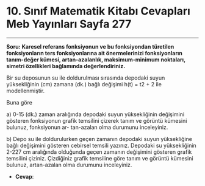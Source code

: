 # 10. Sınıf Matematik Kitabı Cevapları Meb Yayınları Sayfa 277

---

**Soru: Karesel referans fonksiyonun ve bu fonksiyondan türetilen fonksiyonların ters fonksiyonlarına ait önermelerinizi fonksiyonların tanım-değer kümesi, artan-azalanlık, maksimum-minimum noktaları, simetri özellikleri bağlamında değerlendiriniz.**

Bir su deposunun su ile doldurulması sırasında depodaki suyun yüksekliğinin (cm) zamana (dk.) bağlı değişimi h(t) = t2 + 2 ile modellenmiştir.

 Buna göre

 a) 0-15 (dk.) zaman aralığında depodaki suyun yüksekliğinin değişimini gösteren fonksiyonun grafik temsilini çizerek tanım ve görüntü kümesini bulunuz, fonksiyonun ar- tan-azalan olma durumunu inceleyiniz.

 b) Depo su ile doldurulurken geçen zamanın depodaki suyun yüksekliğine bağlı değişimini gösteren cebirsel temsili yazınız. Depodaki su yüksekliğinin 2-227 cm aralığında olduğunda geçen zamanın değişimini gösteren grafik temsilini çiziniz. Çizdiğiniz grafik temsiline göre tanım ve görüntü kümesini bulunuz, artan-azalan olma durumunu inceleyiniz.

-   **Cevap**: